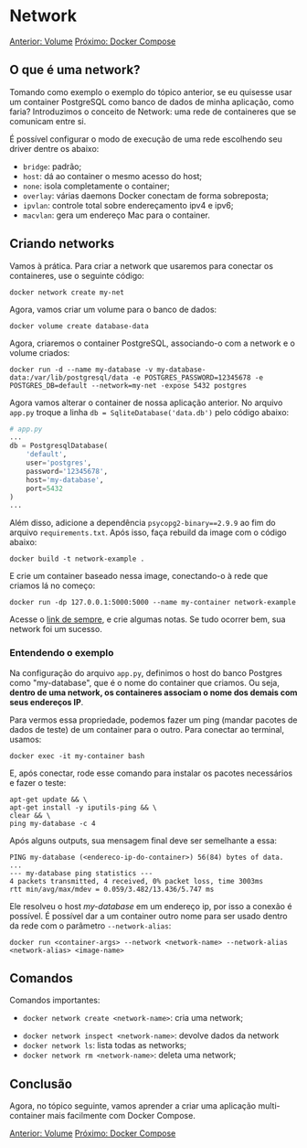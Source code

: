 # Network

[Anterior: Volume](Volume.md)
[Próximo: Docker Compose](Docker-Compose.md)

## O que é uma network?

Tomando como exemplo o exemplo do tópico anterior, se eu quisesse usar um container PostgreSQL como banco de dados de minha aplicação, como faria? Introduzimos o conceito de Network: uma rede de containeres que se comunicam entre si. 

É possível configurar o modo de execução de uma rede escolhendo seu driver dentre os abaixo:
- `bridge`: padrão;
- `host`: dá ao container o mesmo acesso do host;
- `none`: isola completamente o container;
- `overlay`: várias daemons Docker conectam de forma sobreposta;
- `ipvlan`: controle total sobre endereçamento ipv4 e ipv6;
- `macvlan`: gera um endereço Mac para o container.

## Criando networks

Vamos à prática. Para criar a network que usaremos para conectar os containeres, use o seguinte código:

```shell
docker network create my-net
```

Agora, vamos criar um volume para o banco de dados:

```shell
docker volume create database-data
```

Agora, criaremos o container PostgreSQL, associando-o com a network e o volume criados:

```shell
docker run -d --name my-database -v my-database-data:/var/lib/postgresql/data -e POSTGRES_PASSWORD=12345678 -e POSTGRES_DB=default --network=my-net -expose 5432 postgres
```

Agora vamos alterar o container de nossa aplicação anterior. No arquivo `app.py` troque a linha `db = SqliteDatabase('data.db')` pelo código abaixo:

```python
# app.py
...
db = PostgresqlDatabase(
    'default',
    user='postgres',
    password='12345678',
    host='my-database',
    port=5432
)
...
```

Além disso, adicione a dependência `psycopg2-binary==2.9.9` ao fim do arquivo `requirements.txt`. Após isso, faça rebuild da image com o código abaixo:

```shell
docker build -t network-example .
```

E crie um container baseado nessa image, conectando-o à rede que criamos lá no começo:

```shell
docker run -dp 127.0.0.1:5000:5000 --name my-container network-example
```

Acesse o [link de sempre](http://localhost:5000), e crie algumas notas. Se tudo ocorrer bem, sua network foi um sucesso.

### Entendendo o exemplo

Na configuração do arquivo `app.py`, definimos o host do banco Postgres como "my-database", que é o nome do container que criamos. Ou seja, **dentro de uma network, os containeres associam o nome dos demais com seus endereços IP**. 

Para vermos essa propriedade, podemos fazer um ping (mandar pacotes de dados de teste) de um container para o outro. Para conectar ao terminal, usamos:

```shell
docker exec -it my-container bash
```

E, após conectar, rode esse comando para instalar os pacotes necessários e fazer o teste:

```shell
apt-get update && \
apt-get install -y iputils-ping && \
clear && \
ping my-database -c 4
```

Após alguns outputs, sua mensagem final deve ser semelhante a essa:

```shell
PING my-database (<endereco-ip-do-container>) 56(84) bytes of data.
...
--- my-database ping statistics ---
4 packets transmitted, 4 received, 0% packet loss, time 3003ms
rtt min/avg/max/mdev = 0.059/3.482/13.436/5.747 ms
```

Ele resolveu o host *my-database* em um endereço ip, por isso a conexão é possível. É possível dar a um container outro nome para ser usado dentro da rede com o parâmetro `--network-alias`:

```shell
docker run <container-args> --network <network-name> --network-alias <network-alias> <image-name>
```

## Comandos

Comandos importantes:
- `docker network create <network-name>`: cria uma network;
* `docker network inspect <network-name>`: devolve dados da network
* `docker network ls`: lista todas as networks;
* `docker network rm <network-name>`: deleta uma network;

## Conclusão

Agora, no tópico seguinte, vamos aprender a criar uma aplicação multi-container mais facilmente com Docker Compose. 

[Anterior: Volume](Volume.md)
[Próximo: Docker Compose](Docker-Compose.md)




